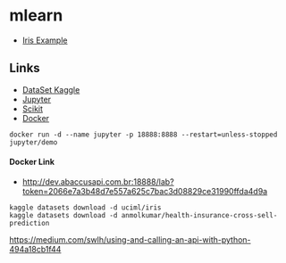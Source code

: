 # mlearn

- [Iris Example](https://mybinder.org/v2/gh/frkr/mlearn/master?labpath=iris_teste.ipynb)


## Links

- [DataSet Kaggle](https://www.kaggle.com/datasets/uciml/iris)
- [Jupyter](https://jupyter.org/try-jupyter/lab/index.html)
- [Scikit](https://scikit-learn.org/stable/)
- [Docker](https://github.com/jupyter/docker-stacks)

```shell
docker run -d --name jupyter -p 18888:8888 --restart=unless-stopped jupyter/demo
```

#### Docker Link
- http://dev.abaccusapi.com.br:18888/lab?token=2066e7a3b48d7e557a625c7bac3d08829ce31990ffda4d9a


```shell
kaggle datasets download -d uciml/iris
kaggle datasets download -d anmolkumar/health-insurance-cross-sell-prediction
```

https://medium.com/swlh/using-and-calling-an-api-with-python-494a18cb1f44